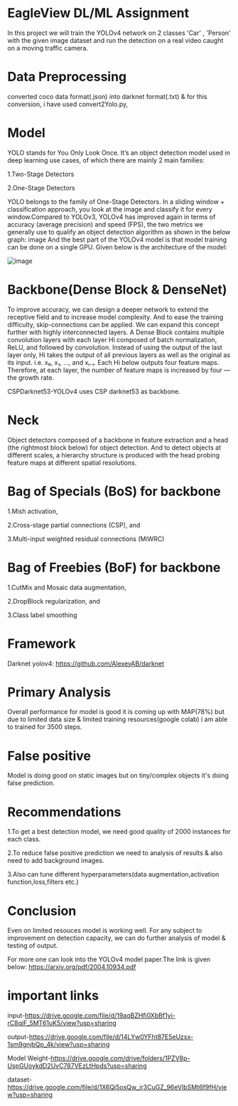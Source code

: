 # EagleView DL/ML Assignment
In this project we will train the YOLOv4 network on 2 classes 'Car' , 'Person' with the given image dataset and run the detection on a real video caught on a moving traffic camera.
# Data Preprocessing
converted coco data format(.json) into darknet format(.txt) & for this conversion, i have used convert2Yolo.py,
# Model
YOLO stands for You Only Look Once. It’s an object detection model used in deep learning use cases, of which there are mainly 2 main families:

1.Two-Stage Detectors

2.One-Stage Detectors

YOLO belongs to the family of One-Stage Detectors. In a sliding window + classification approach, you look at the image and classify it for every window.Compared to YOLOv3, YOLOv4 has improved again in terms of accuracy (average precision) and speed (FPS), the two metrics we generally use to qualify an object detection algorithm as shown in the below graph: image And the best part of the YOLOv4 model is that model training can be done on a single GPU. Given below is the architecture of the model:


![image](https://user-images.githubusercontent.com/45392423/154530903-ca890ffb-2c68-415d-82a8-b925de9d88c4.png)


# Backbone(Dense Block & DenseNet)
To improve accuracy, we can design a deeper network to extend the receptive field and to increase model complexity. And to ease the training difficulty, skip-connections can be applied. We can expand this concept further with highly interconnected layers.
A Dense Block contains multiple convolution layers with each layer Hi composed of batch normalization, ReLU, and followed by convolution. Instead of using the output of the last layer only, Hi takes the output of all previous layers as well as the original as its input. i.e. x₀, x₁, …, and xᵢ₋₁. Each Hi below outputs four feature maps. Therefore, at each layer, the number of feature maps is increased by four — the growth rate.

CSPDarknet53-YOLOv4 uses CSP darknet53 as backbone.


# Neck
Object detectors composed of a backbone in feature extraction and a head (the rightmost block below) for object detection. And to detect objects at different scales, a hierarchy structure is produced with the head probing feature maps at different spatial resolutions.

# Bag of Specials (BoS) for backbone
1.Mish activation,

2.Cross-stage partial connections (CSP), and

3.Multi-input weighted residual connections (MiWRC)


# Bag of Freebies (BoF) for backbone
1.CutMix and Mosaic data augmentation,

2.DropBlock regularization, and

3.Class label smoothing


# Framework
Darknet yolov4:
https://github.com/AlexeyAB/darknet

# Primary Analysis
Overall performance for model is good it is coming up with MAP(78%) but due to limited data size & limited training resources(google colab) i am able to trained for 3500 steps.

# False positive
Model is doing good on static images but on tiny/complex objects it's doing false prediction.

# Recommendations
1.To get a best detection model, we need good quality of 2000 instances for each class. 

2.To reduce false positive prediction we need to analysis of results & also need to add background images.

3.Also can tune different hyperparameters(data augmentation,activation function,loss,filters etc.)

# Conclusion
Even on limited resouces model is working well. For any subject to improvement on detection capacity, we can do further analysis of model & testing of output.

For more one can look into the YOLOv4 model paper.The link is given below:
https://arxiv.org/pdf/2004.10934.pdf

# important links
input-https://drive.google.com/file/d/19aqBZHfi0XbBf1yi-rC8qjF_5MT61uK5/view?usp=sharing

output-https://drive.google.com/file/d/14LYw0YFht87E5eUzsx-1sm9gnjbQp_4k/view?usp=sharing

Model Weight-https://drive.google.com/drive/folders/1PZV8p-UspGUoykdD2UvC787VEzLtHpds?usp=sharing

dataset-https://drive.google.com/file/d/1X6Qj5osQw_ir3CuGZ_96eVIbSMt6f9fH/view?usp=sharing
